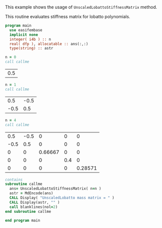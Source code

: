 This example shows the usage of `UnscaledLobattoStiffnessMatrix` method.

This routine evaluates stiffness matrix for lobatto polynomials.

```fortran
program main
  use easifembase
  implicit none
  integer( i4b ) :: n
  real( dfp ), allocatable :: ans(:,:)
  type(string) :: astr
```

```fortran
n = 0
call callme
```

|     |
| --- |
| 0.5 |

```fortran
n = 1
call callme
```

|      |      |
| ---- | ---- |
| 0.5  | -0.5 |
| -0.5 | 0.5  |

```fortran
n = 4
call callme
```

|      |      |         |     |         |
| ---- | ---- | ------- | --- | ------- |
| 0.5  | -0.5 | 0       | 0   | 0       |
| -0.5 | 0.5  | 0       | 0   | 0       |
| 0    | 0    | 0.66667 | 0   | 0       |
| 0    | 0    | 0       | 0.4 | 0       |
| 0    | 0    | 0       | 0   | 0.28571 |

```fortran
contains
subroutine callme
  ans= UnscaledLobattoStiffnessMatrix( n=n )
  astr = MdEncode(ans)
  CALL Display( "UnscaledLobatto mass matrix = " )
  CALL Display(astr, "" )
  call blanklines(nol=2)
end subroutine callme
```

```fortran
end program main
```
